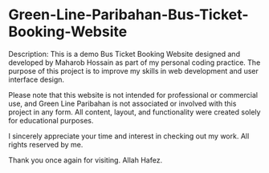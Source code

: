 # Green-Line-Paribahan-Bus-Ticket-Booking-Website



Description:
This is a demo Bus Ticket Booking Website designed and developed by Maharob Hossain as part of my personal coding practice. The purpose of this project is to improve my skills in web development and user interface design.

Please note that this website is not intended for professional or commercial use, and Green Line Paribahan is not associated or involved with this project in any form. All content, layout, and functionality were created solely for educational purposes.

I sincerely appreciate your time and interest in checking out my work.
All rights reserved by me.

Thank you once again for visiting.
Allah Hafez.